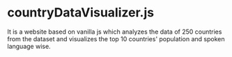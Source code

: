 # countryDataVisualizer.js
It is a website based on vanilla js which analyzes the data of 250 countries from the dataset and visualizes the top 10 countries' population and spoken language wise.
